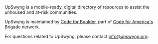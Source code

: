UpSwyng is a mobile-ready, digital directory of resources to assist the unhoused and at-risk communities.

UpSwyng is maintained by <a href="http://www.codeforboulder.org" target="_blank" rel="noopener noreferrer">Code for Boulder</a>, part of <a href="https://www.codeforamerica.org/" target="_blank" rel="noopener noreferrer">Code for America&apos;s</a> Brigade network.

For questions related to UpSwyng, please contact <a href="mailto:info@upswyng.org">info@upswyng.org</a>.
